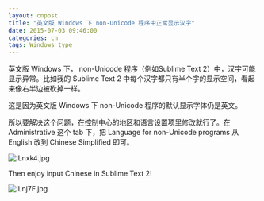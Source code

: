 ```yaml
---
layout: cnpost
title: "英文版 Windows 下 non-Unicode 程序中正常显示汉字"
date: 2015-07-03 09:46:00
categories: cn
tags: Windows type
---
```


英文版 Windows 下， non-Unicode 程序（例如Sublime Text 2）中，汉字可能显示异常。比如我的 Sublime Text 2 中每个汉字都只有半个字的显示空间，看起来像右半边被砍掉一样。

这是因为英文版 Windows 下 non-Unicode 程序的默认显示字体仍是英文。

所以要解决这个问题，在控制中心的地区和语言设置项里修改就行了。在 Administrative 这个 tab 下，把 Language for non-Unicode programs 从 English 改到 Chinese Simplified 即可。

![lLnxk4.jpg](https://s2.ax1x.com/2020/01/14/lLnxk4.jpg)
<!-- ![settings](/images/fontwindows.jpg) -->

Then enjoy input Chinese in Sublime Text 2!


![lLnj7F.jpg](https://s2.ax1x.com/2020/01/14/lLnj7F.jpg)
<!-- ![settings](/images/st2chi.jpg) -->

